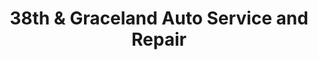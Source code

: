 ---
title: "38th & Graceland Auto Service and Repair"
url: /indianapolis/38th-and-graceland-auto-service-and-repair/
shop: car repair
---